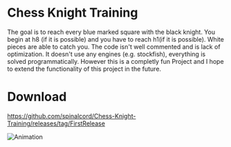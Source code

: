# Chess Knight Training
The goal is to reach every blue marked square with the black knight. You begin at h8 (if it is possible) and you have to reach h1(if it is possible). White pieces are able to catch you. The code isn't well commented and is lack of optimization. It doesn't use any engines (e.g. stockfish), everything is solved programmatically.  However this is a completly fun Project and I hope to extend the functionality of this project in the future. 

# Download
https://github.com/spinalcord/Chess-Knight-Training/releases/tag/FirstRelease


![Animation](https://user-images.githubusercontent.com/4529150/174455787-140e5ed3-16e7-4592-975c-bf980c0e6b15.gif)
